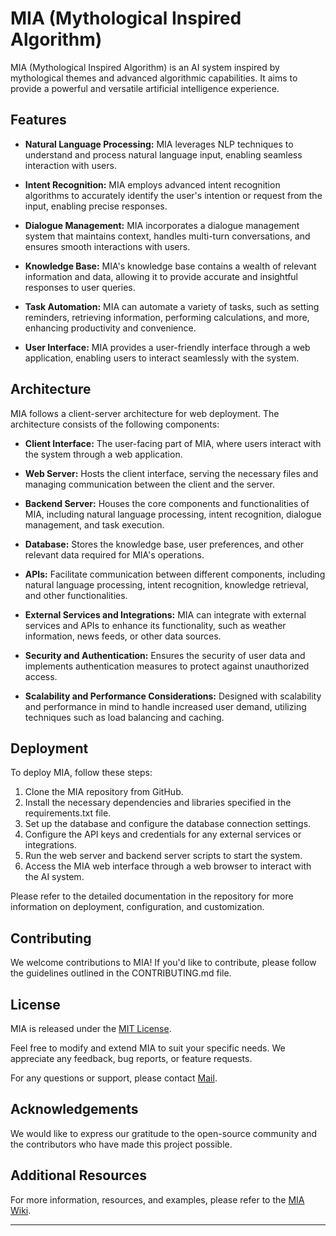 

# MIA (Mythological Inspired Algorithm)

MIA (Mythological Inspired Algorithm) is an AI system inspired by mythological themes and advanced algorithmic capabilities. It aims to provide a powerful and versatile artificial intelligence experience.

## Features

- **Natural Language Processing:** MIA leverages NLP techniques to understand and process natural language input, enabling seamless interaction with users.

- **Intent Recognition:** MIA employs advanced intent recognition algorithms to accurately identify the user's intention or request from the input, enabling precise responses.

- **Dialogue Management:** MIA incorporates a dialogue management system that maintains context, handles multi-turn conversations, and ensures smooth interactions with users.

- **Knowledge Base:** MIA's knowledge base contains a wealth of relevant information and data, allowing it to provide accurate and insightful responses to user queries.

- **Task Automation:** MIA can automate a variety of tasks, such as setting reminders, retrieving information, performing calculations, and more, enhancing productivity and convenience.

- **User Interface:** MIA provides a user-friendly interface through a web application, enabling users to interact seamlessly with the system.

## Architecture

MIA follows a client-server architecture for web deployment. The architecture consists of the following components:

- **Client Interface:** The user-facing part of MIA, where users interact with the system through a web application.

- **Web Server:** Hosts the client interface, serving the necessary files and managing communication between the client and the server.

- **Backend Server:** Houses the core components and functionalities of MIA, including natural language processing, intent recognition, dialogue management, and task execution.

- **Database:** Stores the knowledge base, user preferences, and other relevant data required for MIA's operations.

- **APIs:** Facilitate communication between different components, including natural language processing, intent recognition, knowledge retrieval, and other functionalities.

- **External Services and Integrations:** MIA can integrate with external services and APIs to enhance its functionality, such as weather information, news feeds, or other data sources.

- **Security and Authentication:** Ensures the security of user data and implements authentication measures to protect against unauthorized access.

- **Scalability and Performance Considerations:** Designed with scalability and performance in mind to handle increased user demand, utilizing techniques such as load balancing and caching.

## Deployment

To deploy MIA, follow these steps:

1. Clone the MIA repository from GitHub.
2. Install the necessary dependencies and libraries specified in the requirements.txt file.
3. Set up the database and configure the database connection settings.
4. Configure the API keys and credentials for any external services or integrations.
5. Run the web server and backend server scripts to start the system.
6. Access the MIA web interface through a web browser to interact with the AI system.

Please refer to the detailed documentation in the repository for more information on deployment, configuration, and customization.

## Contributing

We welcome contributions to MIA! If you'd like to contribute, please follow the guidelines outlined in the CONTRIBUTING.md file.

## License

MIA is released under the [MIT License](LICENSE).

Feel free to modify and extend MIA to suit your specific needs. We appreciate any feedback, bug reports, or feature requests.

For any questions or support, please contact [Mail](mailto:jkjanarthanan007@gmail.com).

## Acknowledgements

We would like to express our gratitude to the open-source community and the contributors who have made this project possible.

## Additional Resources

For more information, resources, and examples, please refer to the [MIA Wiki](https://github.com/blacklovertech/mia/wiki).

---
